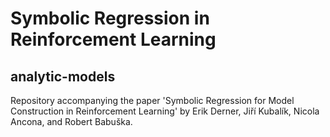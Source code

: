 # Symbolic Regression in Reinforcement Learning

## analytic-models

Repository accompanying the paper 'Symbolic Regression for Model Construction in Reinforcement Learning' by Erik Derner, Jiří Kubalík, Nicola Ancona, and Robert Babuška.
